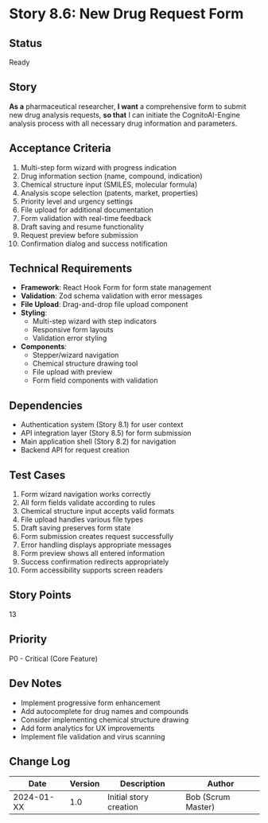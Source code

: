 # Story 8.6: New Drug Request Form

## Status
Ready

## Story
**As a** pharmaceutical researcher,
**I want** a comprehensive form to submit new drug analysis requests,
**so that** I can initiate the CognitoAI-Engine analysis process with all necessary drug information and parameters.

## Acceptance Criteria
1. Multi-step form wizard with progress indication
2. Drug information section (name, compound, indication)
3. Chemical structure input (SMILES, molecular formula)
4. Analysis scope selection (patents, market, properties)
5. Priority level and urgency settings
6. File upload for additional documentation
7. Form validation with real-time feedback
8. Draft saving and resume functionality
9. Request preview before submission
10. Confirmation dialog and success notification

## Technical Requirements
- **Framework**: React Hook Form for form state management
- **Validation**: Zod schema validation with error messages
- **File Upload**: Drag-and-drop file upload component
- **Styling**:
  - Multi-step wizard with step indicators
  - Responsive form layouts
  - Validation error styling
- **Components**:
  - Stepper/wizard navigation
  - Chemical structure drawing tool
  - File upload with preview
  - Form field components with validation

## Dependencies
- Authentication system (Story 8.1) for user context
- API integration layer (Story 8.5) for form submission
- Main application shell (Story 8.2) for navigation
- Backend API for request creation

## Test Cases
1. Form wizard navigation works correctly
2. All form fields validate according to rules
3. Chemical structure input accepts valid formats
4. File upload handles various file types
5. Draft saving preserves form state
6. Form submission creates request successfully
7. Error handling displays appropriate messages
8. Form preview shows all entered information
9. Success confirmation redirects appropriately
10. Form accessibility supports screen readers

## Story Points
13

## Priority
P0 - Critical (Core Feature)

## Dev Notes
- Implement progressive form enhancement
- Add autocomplete for drug names and compounds
- Consider implementing chemical structure drawing
- Add form analytics for UX improvements
- Implement file validation and virus scanning

## Change Log
| Date | Version | Description | Author |
|------|---------|-------------|--------|
| 2024-01-XX | 1.0 | Initial story creation | Bob (Scrum Master) |